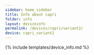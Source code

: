 ```yaml
---
sidebar: home_sidebar
title: Info about capri
folder: info
layout: deviceinfo
permalink: /devices/capri/variant2/
device: capri_variant2
---
```

{% include templates/device_info.md %}
